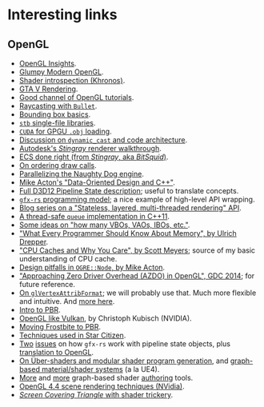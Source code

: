 # Interesting links

## OpenGL
- [OpenGL Insights](https://openglinsights.com/index.html).
- [Glumpy Modern OpenGL](https://glumpy.github.io/modern-gl.html).
- [Shader introspection (Khronos)](https://www.khronos.org/opengl/wiki/Program_Introspection).
- [GTA V Rendering](http://www.adriancourreges.com/blog/2015/11/02/gta-v-graphics-study/).
- [Good channel of OpenGL tutorials](https://www.youtube.com/watch?v=lW_iqrtJORc).
- [Raycasting with `Bullet`](http://www.opengl-tutorial.org/miscellaneous/clicking-on-objects/picking-with-a-physics-library/).
- [Bounding box basics](https://en.wikibooks.org/wiki/OpenGL_Programming/Bounding_box).
- [`stb` single-file libraries](https://github.com/nothings/stb).
- [`CUDA` for GPGU `.obj` loading](https://researchonline.jcu.edu.au/42515/1/2015.CVM.OBJCUDA.pdf).
- [Discussion on `dynamic_cast` and code architecture](https://www.gamedev.net/forums/topic/671003-c-dynamic-cast/).
- [Autodesk's *Stingray* renderer walkthrough](http://bitsquid.blogspot.com/2017/02/stingray-renderer-walkthrough.html).
- [ECS done right (from *Stingray*, aka *BitSquid*)](http://bitsquid.blogspot.com/2014/08/building-data-oriented-entity-system.html).
- [On ordering draw calls](http://realtimecollisiondetection.net/blog/?p=86).
- [Parallelizing the Naughty Dog engine](http://www.gdcvault.com/play/1022186/Parallelizing-the-Naughty-Dog-Engine).
- [Mike Acton's "Data-Oriented Design and C++"](https://www.youtube.com/watch?v=rX0ItVEVjHc).
- [Full D3D12 Pipeline State description](https://msdn.microsoft.com/en-us/library/windows/desktop/dn899196(v=vs.85).aspx); useful to translate concepts.
- [`gfx-rs` programming model](https://gfx-rs.github.io/2016/09/14/programming-model.html); a nice example of high-level API wrapping.
- [Blog series on a "Stateless, layered, multi-threaded rendering" API](https://blog.molecular-matters.com/2014/11/06/stateless-layered-multi-threaded-rendering-part-1/).
- [A thread-safe `queue` implementation in C++11](https://juanchopanzacpp.wordpress.com/2013/02/26/concurrent-queue-c11/).
- [Some ideas on "how many VBOs, VAOs, IBOs, etc."](https://www.reddit.com/r/gamedev/comments/123xtg/how_do_opengl_3d_engines_typically_organize/).
- ["What Every Programmer Should Know About Memory", by Ulrich Drepper](http://futuretech.blinkenlights.nl/misc/cpumemory.pdf).
- ["CPU Caches and Why You Care", by Scott Meyers](https://www.youtube.com/watch?v=WDIkqP4JbkE); source of my basic understanding of CPU cache.
- [Design pitfalls in `OGRE::Node`, by Mike Acton](https://www.bounceapp.com/116414).
- ["Approaching Zero Driver Overhead (AZDO) in OpenGL", GDC 2014](https://www.youtube.com/watch?v=K70QbvzB6II); for future reference.
- [On `glVertexAttribFormat`](https://stackoverflow.com/a/37972230); we will probably use that. Much more flexible and intuitive. And [more here](https://stackoverflow.com/questions/14249634/opengl-vaos-and-multiple-buffers).
- [Intro to PBR](https://learnopengl.com/#!PBR/Theory).
- [OpenGL like Vulkan](https://developer.nvidia.com/opengl-vulkan), by Christoph Kubisch (NVIDIA).
- [Moving Frostbite to PBR](https://seblagarde.files.wordpress.com/2015/07/course_notes_moving_frostbite_to_pbr_v32.pdf).
- [Techniques used in Star Citizen](https://www.reddit.com/r/starcitizen/comments/3ogi3o/im_an_tech_artist_in_the_industry_and_id_love_to/).
- [Two](https://github.com/gfx-rs/gfx/pull/828) [issues](https://github.com/gfx-rs/gfx/pull/828#issuecomment-170950109) on how `gfx-rs` work with pipeline state objects, plus [translation to OpenGL](https://github.com/gfx-rs/gfx/tree/master/src/backend/gl).
- [On Über-shaders and modular shader program generation](https://gamedev.stackexchange.com/questions/57957/game-engine-design-ubershader-shader-management-design), and [graph-based material/shader systems](https://gamedev.stackexchange.com/questions/88199/in-a-graph-based-material-system-how-can-i-support-a-variety-of-input-and-outpu) (a la UE4).
- [More](http://www.shaderplay.com/products/nodeflex/overview/overview.html) and [more](https://github.com/unconed/shadergraph) graph-based shader [authoring](https://shaderfrog.com/) tools.
- [OpenGL 4.4 scene rendering techniques (NVidia)](http://on-demand.gputechconf.com/gtc/2014/presentations/S4379-opengl-44-scene-rendering-techniques.pdf).
- [*Screen Covering Triangle* with shader trickery](https://rauwendaal.net/2014/06/14/rendering-a-screen-covering-triangle-in-opengl/).